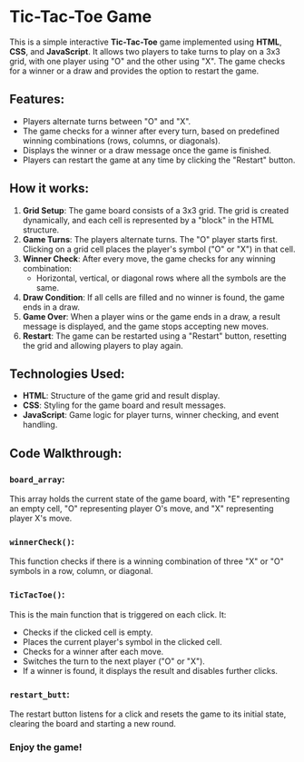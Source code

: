 # Tic-Tac-Toe Game

This is a simple interactive **Tic-Tac-Toe** game implemented using **HTML**, **CSS**, and **JavaScript**. It allows two players to take turns to play on a 3x3 grid, with one player using "O" and the other using "X". The game checks for a winner or a draw and provides the option to restart the game.

## Features:
- Players alternate turns between "O" and "X".
- The game checks for a winner after every turn, based on predefined winning combinations (rows, columns, or diagonals).
- Displays the winner or a draw message once the game is finished.
- Players can restart the game at any time by clicking the "Restart" button.

## How it works:
1. **Grid Setup**: The game board consists of a 3x3 grid. The grid is created dynamically, and each cell is represented by a "block" in the HTML structure.
2. **Game Turns**: The players alternate turns. The "O" player starts first. Clicking on a grid cell places the player's symbol ("O" or "X") in that cell.
3. **Winner Check**: After every move, the game checks for any winning combination:
   - Horizontal, vertical, or diagonal rows where all the symbols are the same.
4. **Draw Condition**: If all cells are filled and no winner is found, the game ends in a draw.
5. **Game Over**: When a player wins or the game ends in a draw, a result message is displayed, and the game stops accepting new moves.
6. **Restart**: The game can be restarted using a "Restart" button, resetting the grid and allowing players to play again.


## Technologies Used:
- **HTML**: Structure of the game grid and result display.
- **CSS**: Styling for the game board and result messages.
- **JavaScript**: Game logic for player turns, winner checking, and event handling.

## Code Walkthrough:

### `board_array`:
This array holds the current state of the game board, with "E" representing an empty cell, "O" representing player O's move, and "X" representing player X's move.

### `winnerCheck()`:
This function checks if there is a winning combination of three "X" or "O" symbols in a row, column, or diagonal.

### `TicTacToe()`:
This is the main function that is triggered on each click. It:
- Checks if the clicked cell is empty.
- Places the current player's symbol in the clicked cell.
- Checks for a winner after each move.
- Switches the turn to the next player ("O" or "X").
- If a winner is found, it displays the result and disables further clicks.

### `restart_butt`:
The restart button listens for a click and resets the game to its initial state, clearing the board and starting a new round.


### Enjoy the game!